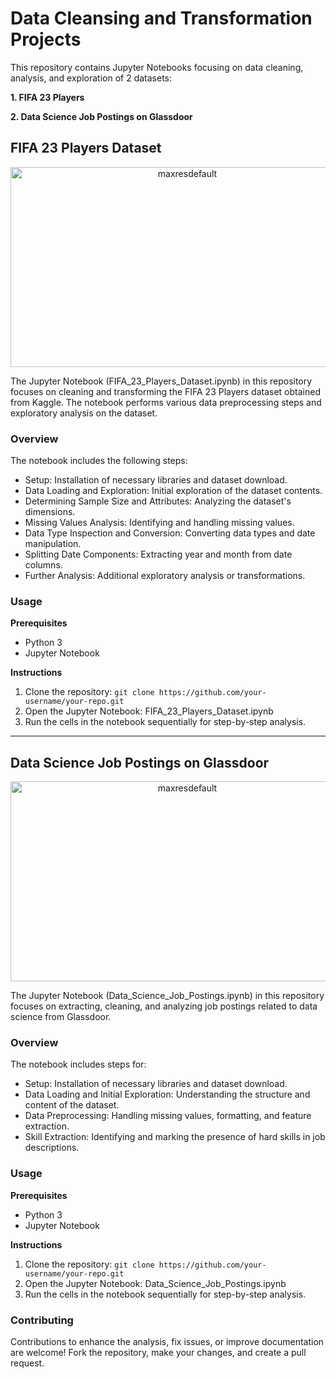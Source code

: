 # Data Cleansing and Transformation Projects

This repository contains Jupyter Notebooks focusing on data cleaning, analysis, and exploration of 2 datasets:

**1. FIFA 23 Players** 

**2. Data Science Job Postings on Glassdoor**

## FIFA 23 Players Dataset
<p align="center">
  <img src="https://github.com/NiliRahmani/Data-Cleaning-and-Transformation-Projects/assets/73630839/435df133-0490-4634-987b-252d3873b072" alt="maxresdefault" width="550" height="320">
</p>

The Jupyter Notebook (FIFA_23_Players_Dataset.ipynb) in this repository focuses on cleaning and transforming the FIFA 23 Players dataset obtained from Kaggle. The notebook performs various data preprocessing steps and exploratory analysis on the dataset.

### Overview
The notebook includes the following steps:

- Setup: Installation of necessary libraries and dataset download.
- Data Loading and Exploration: Initial exploration of the dataset contents.
- Determining Sample Size and Attributes: Analyzing the dataset's dimensions.
- Missing Values Analysis: Identifying and handling missing values.
- Data Type Inspection and Conversion: Converting data types and date manipulation.
- Splitting Date Components: Extracting year and month from date columns.
- Further Analysis: Additional exploratory analysis or transformations.

### Usage
**Prerequisites**
- Python 3
- Jupyter Notebook

**Instructions**
1. Clone the repository: `git clone https://github.com/your-username/your-repo.git`
2. Open the Jupyter Notebook: FIFA_23_Players_Dataset.ipynb
3. Run the cells in the notebook sequentially for step-by-step analysis.

---

## Data Science Job Postings on Glassdoor

<p align="center">
  <img src="https://d1m75rqqgidzqn.cloudfront.net/wp-data/2019/09/11134058/What-is-data-science-2.jpg" alt="maxresdefault" width="550" height="320">
</p>

The Jupyter Notebook (Data_Science_Job_Postings.ipynb) in this repository focuses on extracting, cleaning, and analyzing job postings related to data science from Glassdoor.

### Overview
The notebook includes steps for:
- Setup: Installation of necessary libraries and dataset download.
- Data Loading and Initial Exploration: Understanding the structure and content of the dataset.
- Data Preprocessing: Handling missing values, formatting, and feature extraction.
- Skill Extraction: Identifying and marking the presence of hard skills in job descriptions.

### Usage
**Prerequisites**
- Python 3
- Jupyter Notebook

**Instructions**
1. Clone the repository: `git clone https://github.com/your-username/your-repo.git`
2. Open the Jupyter Notebook: Data_Science_Job_Postings.ipynb
3. Run the cells in the notebook sequentially for step-by-step analysis.

### Contributing
Contributions to enhance the analysis, fix issues, or improve documentation are welcome! Fork the repository, make your changes, and create a pull request.
